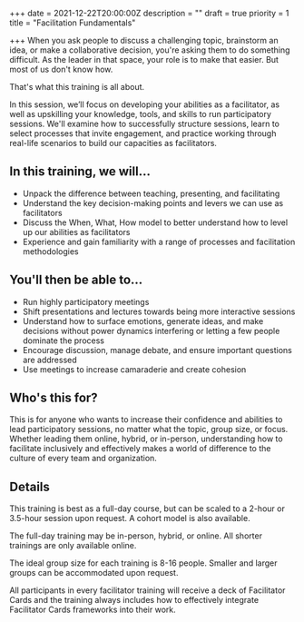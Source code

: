 +++
date = 2021-12-22T20:00:00Z
description = ""
draft = true
priority = 1
title = "Facilitation Fundamentals"

+++
When you ask people to discuss a challenging topic, brainstorm an idea, or make a collaborative decision, you're asking them to do something difficult. As the leader in that space, your role is to make that easier. But most of us don't know how.

That's what this training is all about.

In this session, we’ll focus on developing your abilities as a facilitator, as well as upskilling your knowledge, tools, and skills to run participatory sessions. We'll examine how to successfully structure sessions, learn to select processes that invite engagement, and practice working through real-life scenarios to build our capacities as facilitators.

## **In this training, we will...**

* Unpack the difference between teaching, presenting, and facilitating
* Understand the key decision-making points and levers we can use as facilitators
* Discuss the When, What, How model to better understand how to level up our abilities as facilitators
* Experience and gain familiarity with a range of processes and facilitation methodologies

## **You'll then be able to...**

* Run highly participatory meetings
* Shift presentations and lectures towards being more interactive sessions
* Understand how to surface emotions, generate ideas, and make decisions without power dynamics interfering or letting a few people dominate the process
* Encourage discussion, manage debate, and ensure important questions are addressed
* Use meetings to increase camaraderie and create cohesion

## **Who's this for?**

This is for anyone who wants to increase their confidence and abilities to lead participatory sessions, no matter what the topic, group size, or focus. Whether leading them online, hybrid, or in-person, understanding how to facilitate inclusively and effectively makes a world of difference to the culture of every team and organization.

## **Details**

This training is best as a full-day course, but can be scaled to a 2-hour or 3.5-hour session upon request. A cohort model is also available.

The full-day training may be in-person, hybrid, or online. All shorter trainings are only available online.

The ideal group size for each training is 8-16 people. Smaller and larger groups can be accommodated upon request.

All participants in every facilitator training will receive a deck of Facilitator Cards and the training always includes how to effectively integrate Facilitator Cards frameworks into their work.